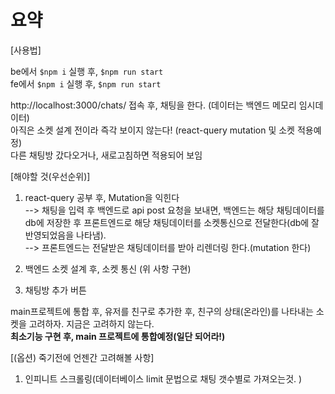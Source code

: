 # 요약

[사용법]

be에서 `$npm i` 실행 후, `$npm run start`<br/>
fe에서 `$npm i` 실행 후, `$npm run start`

http://localhost:3000/chats/
접속 후, 채팅을 한다. (데이터는 백엔드 메모리 임시데이터)<br/>
아직은 소켓 설계 전이라 즉각 보이지 않는다! (react-query mutation 및 소켓 적용예정) <br/>
다른 채팅방 갔다오거나, 새로고침하면 적용되어 보임

[해야할 것(우선순위)]

1. react-query 공부 후, Mutation을 익힌다 <br/>
   --> 채팅을 입력 후 백엔드로 api post 요청을 보내면, 백엔드는 해당 채팅데이터를 db에 저장한 후 프론트엔드로 해당 채팅데이터를 소켓통신으로 전달한다(db에 잘 반영되었음을 나타냄). <br/>
   --> 프론트엔드는 전달받은 채팅데이터를 받아 리렌더링 한다.(mutation 한다)

2. 백엔드 소켓 설계 후, 소켓 통신 (위 사항 구현)
3. 채팅방 추가 버튼

main프로젝트에 통합 후, 유저를 친구로 추가한 후, 친구의 상태(온라인)를 나타내는 소켓을 고려하자. 지금은 고려하지 않는다.<br/>
<b>최소기능 구현 후, main 프로젝트에 통합예정(일단 되어라!)</b>
<br />

[(옵션) 죽기전에 언젠간 고려해볼 사항]

1. 인피니트 스크롤링(데이터베이스 limit 문법으로 채팅 갯수별로 가져오는것. )
